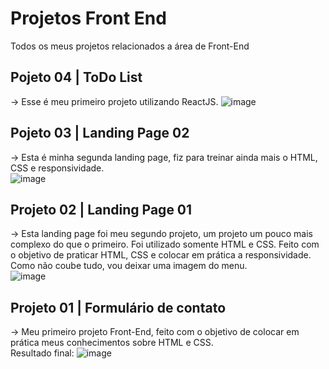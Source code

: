# Projetos Front End
Todos os meus projetos relacionados a área de Front-End

## Pojeto 04 | ToDo List
-> Esse é meu primeiro projeto utilizando ReactJS.
![image](https://github.com/kauan2812/ProjetosFrontEnd/assets/57874837/1a96121e-0962-4504-ad8d-759e216e6ecd)



## Pojeto 03 | Landing Page 02
-> Esta é minha segunda landing page, fiz para treinar ainda mais o HTML, CSS e responsividade. <br>
![image](https://github.com/kauan2812/ProjetosFrontEnd/assets/57874837/f33866a1-d87e-40d8-a447-670ab38b8485)

## Projeto 02 | Landing Page 01
-> Esta landing page foi meu segundo projeto, um projeto um pouco mais complexo do que o primeiro. Foi utilizado somente HTML e CSS.
Feito com o objetivo de praticar HTML, CSS e colocar em prática a responsividade. <br>
Como não coube tudo, vou deixar uma imagem do menu.<br>
![image](https://github.com/kauan2812/ProjetosFrontEnd/assets/57874837/a4b22c51-d573-4b20-8a0d-ea20937e8078)

## Projeto 01 | Formulário de contato
-> Meu primeiro projeto Front-End, feito com o objetivo de colocar em prática meus conhecimentos sobre HTML e CSS. </br>
Resultado final: ![image](https://github.com/kauan2812/ProjetosFrontEnd/assets/57874837/328b0e00-6ef0-4a34-92da-b52bacd4e1c0)









